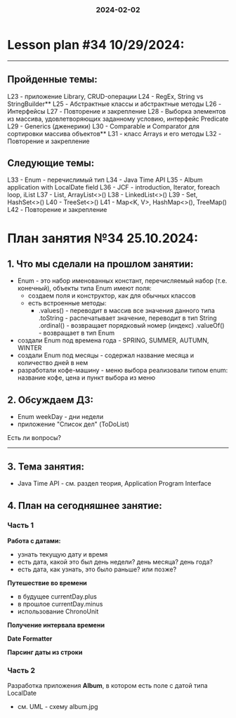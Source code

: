 <h3 style="text-align: center; padding-bottom: 14px">2024-02-02</h3>

# Lesson plan #34 10/29/2024:



___


## Пройденные темы:

L23 - приложение Library, CRUD-операции
L24 - RegEx, String vs StringBuilder**
L25 - Абстрактные классы и абстрактные методы
L26 - Интерфейсы
L27 - Повторение и закрепление
L28 - Выборка элементов из массива, удовлетворяющих заданному условию, интерфейс Predicate
L29 - Generics (дженерики)
L30 - Comparable<T> и Comparator<T> для сортировки массива объектов**
L31 - класс Arrays и его методы
L32 - Повторение и закрепление

## Следующие темы:
L33 - Enum - перечислимый тип
L34 - Java Time API
L35 - Album application with LocalDate field
L36 - JCF - introduction, Iterator<T>, foreach loop, iList 
L37 - List<T>, ArrayList<>()
L38 - LinkedList<>() 
L39 - Set<T>, HashSet<>()
L40 - TreeSet<>()
L41 - Map<K, V>, HashMap<>(), TreeMap<T>()
L42 - Повторение и закрепление


# План занятия №34 25.10.2024:

## 1. Что мы сделали на прошлом занятии:
- Enum - это набор именованных констант, перечисляемый набор (т.е. конечный), объекты типа Enum имеют поля:
    - создаем поля и конструктор, как для обычных классов
    - есть встроенные методы:
        -  .values() - переводит в массив все значения данного типа
           .toString - распечатывает значение, переводит в тип String
           .ordinal() - возвращает порядковый номер (индекс)
           .valueOf() - возвращает в тип Enum
- создали Enum под времена года - SPRING, SUMMER, AUTUMN, WINTER
- создали Enum под месяцы - содержал название месяца и количество дней в нем
- разработали кофе-машину - меню выбора реализовали типом enum: название кофе, цена и пункт выбора из меню

## 2. Обсуждаем ДЗ:

- Enum weekDay - дни недели
- приложение "Список дел" (ToDoList)

Есть ли вопросы?

----------------------------------------------------------------------------

## 3. Тема занятия:
- Java Time API - см. раздел теория, Application Program Interface

## 4. План на сегодняшнее занятие:

### Часть 1
**Работа с датами:**
* узнать текущую дату и время
* есть дата, какой это был день недели? день месяца? день года?
* есть дата, как узнать, это было раньше? или позже?

**Путешествие во времени**
* в будущее currentDay.plus
* в прошлое currentDay.minus
* использование ChronoUnit

**Получение интервала времени**

**Date Formatter**

**Парсинг даты из строки**

### Часть 2
Разработка приложения **Album**, в котором есть поле с датой типа LocalDate

- см. UML - схему album.jpg 




